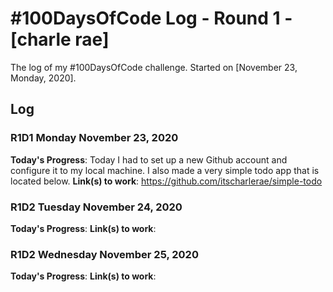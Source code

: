 # #100DaysOfCode Log - Round 1 - [charle rae]

The log of my #100DaysOfCode challenge. Started on [November 23, Monday, 2020].

## Log

### R1D1 Monday November 23, 2020
**Today's Progress**:
Today I had to set up a new Github account and configure it to my local machine. I also made a very simple todo app that is located below. 
**Link(s) to work**: https://github.com/itscharlerae/simple-todo

### R1D2 Tuesday November 24, 2020
**Today's Progress**:
**Link(s) to work**:

### R1D2 Wednesday November 25, 2020
**Today's Progress**:
**Link(s) to work**:

